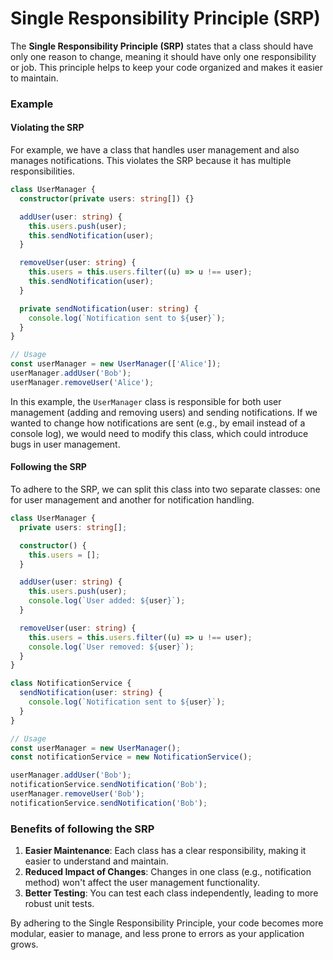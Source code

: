 # Single Responsibility Principle (SRP)

The **Single Responsibility Principle (SRP)** states that a class should have only one reason to change, meaning it should have only one responsibility or job. This principle helps to keep your code organized and makes it easier to maintain.

### Example

#### Violating the SRP

For example, we have a class that handles user management and also manages notifications. This violates the SRP because it has multiple responsibilities.

```typescript
class UserManager {
  constructor(private users: string[]) {}

  addUser(user: string) {
    this.users.push(user);
    this.sendNotification(user);
  }

  removeUser(user: string) {
    this.users = this.users.filter((u) => u !== user);
    this.sendNotification(user);
  }

  private sendNotification(user: string) {
    console.log(`Notification sent to ${user}`);
  }
}

// Usage
const userManager = new UserManager(['Alice']);
userManager.addUser('Bob');
userManager.removeUser('Alice');
```

In this example, the `UserManager` class is responsible for both user management (adding and removing users) and sending notifications. If we wanted to change how notifications are sent (e.g., by email instead of a console log), we would need to modify this class, which could introduce bugs in user management.

#### Following the SRP

To adhere to the SRP, we can split this class into two separate classes: one for user management and another for notification handling.

```typescript
class UserManager {
  private users: string[];

  constructor() {
    this.users = [];
  }

  addUser(user: string) {
    this.users.push(user);
    console.log(`User added: ${user}`);
  }

  removeUser(user: string) {
    this.users = this.users.filter((u) => u !== user);
    console.log(`User removed: ${user}`);
  }
}

class NotificationService {
  sendNotification(user: string) {
    console.log(`Notification sent to ${user}`);
  }
}

// Usage
const userManager = new UserManager();
const notificationService = new NotificationService();

userManager.addUser('Bob');
notificationService.sendNotification('Bob');
userManager.removeUser('Bob');
notificationService.sendNotification('Bob');
```

### Benefits of following the SRP

1. **Easier Maintenance**: Each class has a clear responsibility, making it easier to understand and maintain.
2. **Reduced Impact of Changes**: Changes in one class (e.g., notification method) won't affect the user management functionality.
3. **Better Testing**: You can test each class independently, leading to more robust unit tests.

By adhering to the Single Responsibility Principle, your code becomes more modular, easier to manage, and less prone to errors as your application grows.
